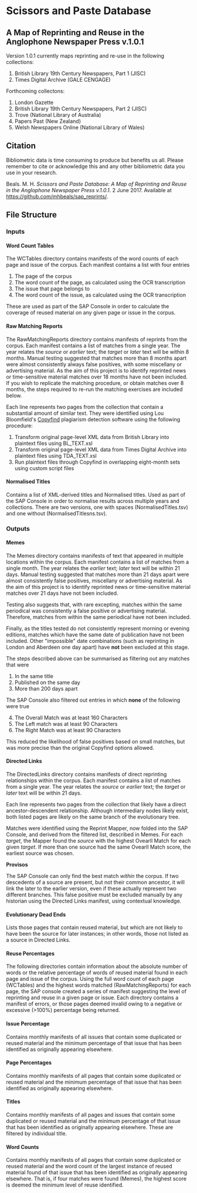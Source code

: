 # Scissors and Paste Database
## A Map of Reprinting and Reuse in the Anglophone Newspaper Press v.1.0.1

Version 1.0.1 currently maps reprinting and re-use in the following collections:

1. British Library 19th Century Newspapers, Part 1 (JISC)
2. Times Digital Archive (GALE CENGAGE)

Forthcoming collectons:

1. London Gazette
2. British Library 19th Century Newspapers, Part 2 (JISC)
3. Trove (National Library of Australia)
4. Papers Past (New Zealand)
5. Welsh Newspapers Online (National Library of Wales)

## Citation

Bibliometric data is time consuming to produce but benefits us all. Please remember to cite or acknowledge this and any other bibliometric data you use in your research.

Beals. M. H. *Scissors and Paste Database: A Map of Reprinting and Reuse in the Anglophone Newspaper Press v.1.0.1*. 2 June 2017. Available at https://github.com/mhbeals/sap_reprints/.

## File Structure

### Inputs

#### Word Count Tables

The WCTables directory contains manifests of the word counts of each page and issue of the corpus. Each manifest contains a list with four entries

1. The page of the corpus
2. The word count of the page, as calculated using the OCR transcription
3. The issue that page belongs to
4. The word count of the issue, as calculated using the OCR transcription

These are used as part of the SAP Console in order to calculate the coverage of reused material on any given page or issue in the corpus. 

#### Raw Matching Reports

The RawMatchingReports directory contains manifests of reprints from the corpus. Each manifest contains a list of matches from a single year. The year relates the *source* or *earlier* text; the *target* or *later* text will be within 8 months. Manual testing suggested that matches more than 8 months apart were almost consistently always false positives, with some miscellany or advertising material. As the aim of this project is to identify reprinted news or time-sensitive material matches over 18 months have not been included. If you wish to replicate the matching procedure, or obtain matches over 8 months, the steps required to re-run the matching exercises are included below.

Each line represents two pages from the collection that contain a substantial amount of similar text. They were identified using Lou Bloomfield's [Copyfind](http://plagiarism.bloomfieldmedia.com/wordpress/software/copyfind/) plagiarism detection software using the following procedure:

1. Transform original page-level XML data from British Library into plaintext files using BL_TEXT.xsl
1. Transform original page-level XML data from Times Digital Archive into plaintext files using TDA_TEXT.xsl
2. Run plaintext files through Copyfind in overlapping eight-month sets using custom script files


#### Normalised Titles

Contains a list of XML-derived titles and Normalised titles. Used as part of the SAP Console in order to normalise results across multiple years and collections. There are two versions, one with spaces (NormalisedTitles.tsv) and one without (NormalisedTitlesns.tsv).

### Outputs

#### Memes

The Memes directory contains manifests of text that appeared in multiple locations within the corpus. Each manifest contains a list of matches from a single month. The year relates the *earlier* text; *later* text will be within 21 days. Manual testing suggested that matches more than 21 days apart were almost consistently false positives, miscellany or advertising material. As the aim of this project is to identify reprinted news or time-sensitive material matches over 21 days have not been included. 

Testing also suggests that, with rare excepting, matches within the same periodical was consistently a false positive or advertising material. Therefore, matches from within the same periodical have not been included. 

Finally, as the titles tested do not consistently represent morning or evening editions, matches which have the same date of publication have not been included. Other "impossible" date combinations (such as reprinting in London and Aberdeen one day apart) have **not** been excluded at this stage.

The steps described above can be summarised as filtering out any matches that were

1. In the same title
2. Published on the same day
3. More than 200 days apart

The SAP Console also filtered out entries in which **none** of the following were true

4. The Overall Match was at least 160 Characters
5. The Left match was at least 90 Characters
6. The Right Match was at least 90 Characters

This reduced the likelihood of false positives based on small matches, but was more precise than the original Copyfind options allowed.

#### Directed Links

The DirectedLinks directory contains manifests of direct reprinting relationships within the corpus. Each manifest contains a list of matches from a single year. The year relates the *source* or *earlier* text; the *target* or *later* text will be within 21 days. 

Each line represents two pages from the collection that likely have a direct ancestor-descendent relationship. Although intermediary nodes likely exist, both listed pages are likely  on the same branch of the evolutionary tree. 

Matches were identified using the Reprint Mapper, now folded into the SAP Console, and derived from the filtered list, described in Memes.  For each *target*, the Mapper found the *source* with the highest Ovearll Match for each given *target*. If more than one source had the same Ovearll Match score, the earliest source was chosen.

**Provisos**

The SAP Console can only find the best match *within* the corpus. If two descedents of a source are present, but not their common ancestor, it will link the later to the earlier version, even if these actually represent two different branches. This false positive must be excluded manually by any historian using the Directed Links manifest, using contextual knowledge.

#### Evolutionary Dead Ends

Lists those pages that contain reused material, but which are not likely to have been the source for later instances; in other words, those not listed as a source in Directed Links.

#### Reuse Percentages

The following directories contain information about the absolute number of words or the relative percentage of words of reused material found in each page and issue of the corpus.  Using the full word count of each page (WCTables) and the highest words matched (RawMatchingReports) for each page, the SAP console created a series of manifest suggesting the level of reprinting and reuse in a given page or issue. Each directory contains a manifest of errors, or those pages deemed invalid owing to a negative or excessive (>100%) percentage being returned.

#### Issue Percentage

Contains monthly manifests of all issues that contain some duplicated or reused material and the minimum percentage of that issue that has been identified as originally appearing elsewhere.

#### Page Percentages

Contains monthly manifests of all pages that contain some duplicated or reused material and the minimum percentage of that issue that has been identified as originally appearing elsewhere.

#### Titles

Contains monthly manifests of all pages and issues that contain some duplicated or reused material and the minimum percentage of that issue that has been identified as originally appearing elsewhere. These are filtered by individual title.

#### Word Counts

Contains monthly manifests of all pages that contain some duplicated or reused material and the word count of the largest instance of reused material found of that issue that has been identified as originally appearing elsewhere. That is, if four matches were found (Memes), the highest score is deemed the minimum level of reuse identified.
